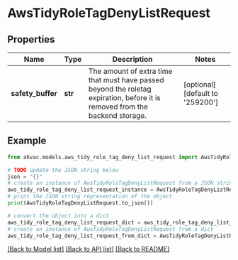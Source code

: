 # AwsTidyRoleTagDenyListRequest


## Properties

Name | Type | Description | Notes
------------ | ------------- | ------------- | -------------
**safety_buffer** | **str** | The amount of extra time that must have passed beyond the roletag expiration, before it is removed from the backend storage. | [optional] [default to '259200']

## Example

```python
from ahvac.models.aws_tidy_role_tag_deny_list_request import AwsTidyRoleTagDenyListRequest

# TODO update the JSON string below
json = "{}"
# create an instance of AwsTidyRoleTagDenyListRequest from a JSON string
aws_tidy_role_tag_deny_list_request_instance = AwsTidyRoleTagDenyListRequest.from_json(json)
# print the JSON string representation of the object
print(AwsTidyRoleTagDenyListRequest.to_json())

# convert the object into a dict
aws_tidy_role_tag_deny_list_request_dict = aws_tidy_role_tag_deny_list_request_instance.to_dict()
# create an instance of AwsTidyRoleTagDenyListRequest from a dict
aws_tidy_role_tag_deny_list_request_from_dict = AwsTidyRoleTagDenyListRequest.from_dict(aws_tidy_role_tag_deny_list_request_dict)
```
[[Back to Model list]](../README.md#documentation-for-models) [[Back to API list]](../README.md#documentation-for-api-endpoints) [[Back to README]](../README.md)


